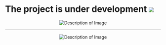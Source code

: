 The project is under development ![](https://media.tenor.com/JLQ2QSxkNtAAAAAj/حتووميالحربي.gif)
=============================================================================================================================
<p align="center">
  <img src="https://github.com/user-attachments/assets/742f61ab-543a-4799-ace9-20754bcaefd1" alt="Description of Image">
</p>

___

<p align="center">
  <img src="https://github.com/user-attachments/assets/5089e8c0-77a6-4eb9-b035-a1a7ce434580" alt="Description of Image">
</p>
